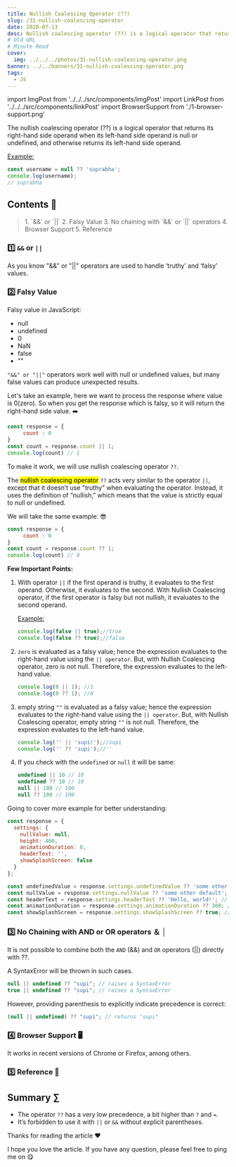 ```yaml
---
title: Nullish Coalescing Operator (??)
slug: /31-nullish-coalescing-operator
date: 2020-07-13
desc: Nullish coalescing operator (??) is a logical operator that returns its right-hand side operand when its left-hand side operand is null or undefined, and otherwise returns its left-hand side operand.
# Old URL
# Minute Read
cover:
  img: ../../../photos/31-nullish-coalescing-operator.png
banner: ../../banners/31-nullish-coalescing-operator.png
tags:
  - JS
---
```


import ImgPost from '../../../src/components/imgPost'
import LinkPost from '../../../src/components/linkPost'
import BrowserSupport from './1-browser-support.png'

<p><span class='first-letter'>T</span>he nullish coalescing operator (??) is a logical operator that returns its right-hand side operand when its left-hand side operand is null or undefined, and otherwise returns its left-hand side operand.</p>

<u>Example:</u>

```js
const username = null ?? 'suprabha';
console.log(username);
// suprabha
```

## Contents 📝

<blockquote>
  1. `&&` or `||`
  2. Falsy Value
  3. No chaining with `&&` or `||` operators
  4. Browser Support
  5. Reference
</blockquote>

### 1️⃣ `&&` or `||` 

As you know "&&" or "||" operators are used to handle ‘truthy’ and ‘falsy’ values.

### 2️⃣ Falsy Value

Falsy value in JavaScript:

- null
- undefined
- 0
- NaN
- false
- ""

`"&&" or "||"` operators work well with null or undefined values, but many false values can produce unexpected results.

Let's take an example, here we want to process the response where value is 0(zero). So when you get the response which is falsy, so it will return the right-hand side value. ➡️

```js
const response = {
     count : 0
}
const count = response.count || 1;
console.log(count) // 1
```

To make it work, we will use nullish coalescing operator `??`.

The <mark>nullish coalescing operator</mark> `??` acts very similar to the operator `||`, except that it doesn’t use "truthy" when evaluating the operator. Instead, it uses the definition of “nullish,” which means that the value is strictly equal to null or undefined.

We will take the same example: 😎

```js
const response = {
     count : 0
}
const count = response.count ?? 1;
console.log(count) // 0
```

**Few Important Points:**

1. With operator `||` if the first operand is truthy, it evaluates to the first operand. Otherwise, it evaluates to the second. With Nullish Coalescing operator, if the first operator is falsy but not nullish, it evaluates to the second operand.

    <u>Example:</u>

    ```js
    console.log(false || true);//true
    console.log(false ?? true);//false
    ```

2. `zero` is evaluated as a falsy value; hence the expression evaluates to the right-hand value using the `|| operator`. But, with Nullish Coalescing operator, zero is not null. Therefore, the expression evaluates to the left-hand value.

    ```js
    console.log(0 || 1); //1
    console.log(0 ?? 1); //0
    ```

3. empty string `""` is evaluated as a falsy value; hence the expression evaluates to the right-hand value using the `|| operator`. But, with Nullish Coalescing operator, empty string `""` is not null. Therefore, the expression evaluates to the left-hand value.

    ```js
    console.log('' || 'supi!');//supi      
    console.log('' ?? 'supi');//''
    ```

4. If you check with the `undefined` or `null` it will be same:

    ```js
    undefined || 10 // 10
    undefined ?? 10 // 10
    null || 100 // 100
    null ?? 100 // 100
    ```

Going to cover more example for better understanding:

```js
const response = {
  settings: {
    nullValue: null,
    height: 400,
    animationDuration: 0,
    headerText: '',
    showSplashScreen: false
  }
};

const undefinedValue = response.settings.undefinedValue ?? 'some other default'; // result: 'some other default'
const nullValue = response.settings.nullValue ?? 'some other default'; // result: 'some other default'
const headerText = response.settings.headerText ?? 'Hello, world!'; // result: ''
const animationDuration = response.settings.animationDuration ?? 300; // result: 0
const showSplashScreen = response.settings.showSplashScreen ?? true; // result: false
```

### 3️⃣ No Chaining with AND or OR operators ＆ │

It is not possible to combine both the `AND` (&&) and `OR` operators (||) directly with ??. 

A <span class='error'>SyntaxError</span> will be thrown in such cases.

```js
null || undefined ?? "supi"; // raises a SyntaxError
true || undefined ?? "supi"; // raises a SyntaxError
```

However, providing parenthesis to explicitly indicate precedence is correct:

```js
(null || undefined) ?? "supi"; // returns "supi"
```


### 4️⃣ Browser Support 🖥

It works in recent versions of Chrome or Firefox, among others.

<ImgPost src={BrowserSupport} alt='nullish coalesing operator' />


### 5️⃣ Reference 🧐

<p><LinkPost href='https://developer.mozilla.org/en-US/docs/Web/JavaScript/Reference/Operators/Nullish_Coalescing_Operator' name='MDN Nullish coalescing operator' /></p>

## Summary ∑

- The operator `??` has a very low precedence, a bit higher than `?` and `=`.
- It’s forbidden to use it with `||` or `&&` without explicit parentheses.

Thanks for reading the article ❤️

I hope you love the article. If you have any question, please feel free to ping me on <LinkPost href='https://twitter.com/suprabhasupi' name='@suprabhasupi' /> 😋
